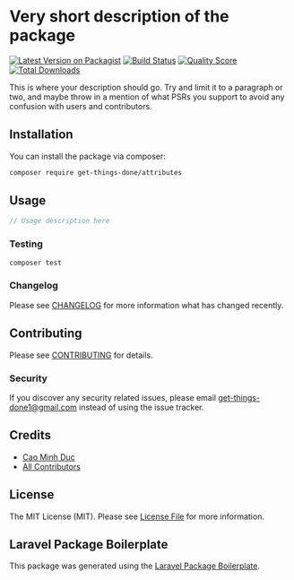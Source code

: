 # Very short description of the package

[![Latest Version on Packagist](https://img.shields.io/packagist/v/get-things-done/attributes.svg?style=flat-square)](https://packagist.org/packages/get-things-done/attributes)
[![Build Status](https://img.shields.io/travis/get-things-done/attributes/master.svg?style=flat-square)](https://travis-ci.org/get-things-done/attributes)
[![Quality Score](https://img.shields.io/scrutinizer/g/get-things-done/attributes.svg?style=flat-square)](https://scrutinizer-ci.com/g/get-things-done/attributes)
[![Total Downloads](https://img.shields.io/packagist/dt/get-things-done/attributes.svg?style=flat-square)](https://packagist.org/packages/get-things-done/attributes)

This is where your description should go. Try and limit it to a paragraph or two, and maybe throw in a mention of what PSRs you support to avoid any confusion with users and contributors.

## Installation

You can install the package via composer:

```bash
composer require get-things-done/attributes
```

## Usage

``` php
// Usage description here
```

### Testing

``` bash
composer test
```

### Changelog

Please see [CHANGELOG](CHANGELOG.md) for more information what has changed recently.

## Contributing

Please see [CONTRIBUTING](CONTRIBUTING.md) for details.

### Security

If you discover any security related issues, please email get-things-done1@gmail.com instead of using the issue tracker.

## Credits

- [Cao Minh Duc](https://github.com/get-things-done)
- [All Contributors](../../contributors)

## License

The MIT License (MIT). Please see [License File](LICENSE.md) for more information.

## Laravel Package Boilerplate

This package was generated using the [Laravel Package Boilerplate](https://laravelpackageboilerplate.com).